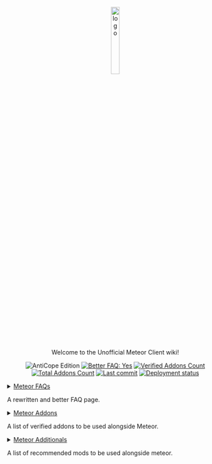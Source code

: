 <p align="center">
  <img src="https://avatars.githubusercontent.com/u/88768753?s=200&v=4" alt="logo" width="20%"/>
</p>
<p align="center">
  Welcome to the Unofficial Meteor Client wiki!
</p>
<div align="center">
  <img src="https://img.shields.io/badge/AntiCope-Edition-orange?style=for-the-badge" alt="AntiCope Edition">
  <a href="pages/MeteorFAQ.md"><img src="https://img.shields.io/badge/Better%20FAQ%20page-Yes-brightgreen?style=for-the-badge" alt="Better FAQ: Yes"></a>
  <a href="pages/MeteorAddons.md"><img src="https://img.shields.io/badge/Verified%20Addons-9-blue?style=for-the-badge" alt="Verified Addons Count"></a>
  <a href="pages/MeteorAddons.md"><img src="https://img.shields.io/badge/Total%20Addons-30-blueviolet?style=for-the-badge" alt="Total Addons Count"></a>
  <a href="https://github.com/AntiCope/meteor-lists/"><img src="https://img.shields.io/github/last-commit/AntiCope/meteor-lists?style=for-the-badge" alt="Last commit"></a>
  <a href="https://anticope.github.io/meteor-lists/"><img src="https://img.shields.io/github/deployments/AntiCope/meteor-lists/github-pages?label=Github%20Pages&style=for-the-badge" alt="Deployment status"></a>
</div>
<p> </p>

<details>
  <summary><a href="pages/MeteorFAQ.md">Meteor FAQs</a>

  A rewritten and better FAQ page.
  </summary>

  - [NoteBot Guide](pages/faq/NoteBotGuide.md) | A guide on how to use notebot.
  - [Swarm Guide](pages/faq/SwarmGuide.md) | A guide on how to use the Swarm System.
</details>

<details>
  <summary><a href="pages/MeteorAddons.md">Meteor Addons</a>

  A list of verified addons to be used alongside Meteor.
  </summary>

  - [Unverified Addons](pages/addons/UnverifiedAddons.md) | List of **unverified** addons indexed by Github
</details>

<details>
  <summary><a href="pages/MeteorAdditionals.md">Meteor Additionals</a>

  A list of recommended mods to be used alongside meteor.
  </summary>
</details>
